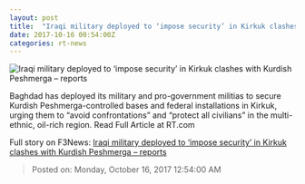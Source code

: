```yaml
---
layout: post
title:  "Iraqi military deployed to ‘impose security’ in Kirkuk clashes with Kurdish Peshmerga – reports"
date: 2017-10-16 00:54:00Z
categories: rt-news
---
```


![Iraqi military deployed to ‘impose security’ in Kirkuk clashes with Kurdish Peshmerga – reports](https://cdni.rt.com/files/2017.10/article/59e3fe29fc7e9363528b4568.jpg)

Baghdad has deployed its military and pro-government militias to secure Kurdish Peshmerga-controlled bases and federal installations in Kirkuk, urging them to “avoid confrontations” and “protect all civilians” in the multi-ethnic, oil-rich region. Read Full Article at RT.com


Full story on F3News: [Iraqi military deployed to ‘impose security’ in Kirkuk clashes with Kurdish Peshmerga – reports](http://www.f3nws.com/n/zZkK4B)

> Posted on: Monday, October 16, 2017 12:54:00 AM
